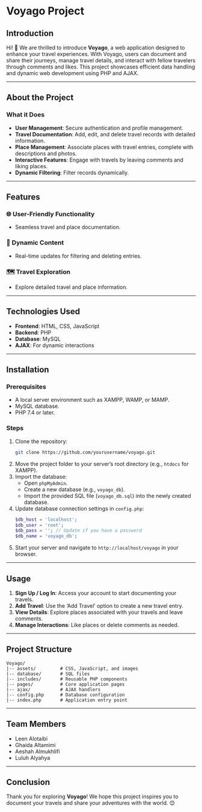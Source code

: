 # Voyago Project

## Introduction
Hi! 👋 We are thrilled to introduce **Voyago**, a web application designed to enhance your travel experiences. With Voyago, users can document and share their journeys, manage travel details, and interact with fellow travelers through comments and likes. This project showcases efficient data handling and dynamic web development using PHP and AJAX.

---

## About the Project

### What it Does
- **User Management**: Secure authentication and profile management.
- **Travel Documentation**: Add, edit, and delete travel records with detailed information.
- **Place Management**: Associate places with travel entries, complete with descriptions and photos.
- **Interactive Features**: Engage with travels by leaving comments and liking places.
- **Dynamic Filtering**: Filter records dynamically.

---

## Features

### 🌐 User-Friendly Functionality
- Seamless travel and place documentation.

### 📍 Dynamic Content
- Real-time updates for filtering and deleting entries.

### 🗺️ Travel Exploration
- Explore detailed travel and place information.

---

## Technologies Used
- **Frontend**: HTML, CSS, JavaScript
- **Backend**: PHP
- **Database**: MySQL
- **AJAX**: For dynamic interactions

---

## Installation

### Prerequisites
- A local server environment such as XAMPP, WAMP, or MAMP.
- MySQL database.
- PHP 7.4 or later.

### Steps
1. Clone the repository:
   ```bash
   git clone https://github.com/yourusername/voyago.git
   ```
2. Move the project folder to your server’s root directory (e.g., `htdocs` for XAMPP).
3. Import the database:
   - Open `phpMyAdmin`.
   - Create a new database (e.g., `voyago_db`).
   - Import the provided SQL file (`voyago_db.sql`) into the newly created database.
4. Update database connection settings in `config.php`:
   ```php
   $db_host = 'localhost';
   $db_user = 'root';
   $db_pass = ''; // Update if you have a password
   $db_name = 'voyago_db';
   ```
5. Start your server and navigate to `http://localhost/voyago` in your browser.

---

## Usage
1. **Sign Up / Log In**: Access your account to start documenting your travels.
2. **Add Travel**: Use the ‘Add Travel’ option to create a new travel entry.
3. **View Details**: Explore places associated with your travels and leave comments.
4. **Manage Interactions**: Like places or delete comments as needed.

---

## Project Structure
```
Voyago/
|-- assets/         # CSS, JavaScript, and images
|-- database/       # SQL files
|-- includes/       # Reusable PHP components
|-- pages/          # Core application pages
|-- ajax/           # AJAX handlers
|-- config.php      # Database configuration
|-- index.php       # Application entry point
```

---

## Team Members
- Leen Alotaibi
- Ghaida Altamimi
- Aeshah Almukhlifi 
- Luluh Alyahya

---

## Conclusion
Thank you for exploring **Voyago**! We hope this project inspires you to document your travels and share your adventures with the world. 😊



